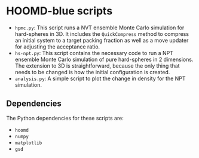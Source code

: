 # HOOMD-blue scripts

- `hpmc.py`: This script runs a NVT ensemble Monte Carlo simulation for hard-spheres in 3D. It includes the `QuickCompress` method to compress an initial system to a target packing fraction as well as a move updater for adjusting the acceptance ratio.
- `hs-npt.py`: This script contains the necessary code to run a NPT ensemble Monte Carlo simulation of pure hard-spheres in 2 dimensions. The extension to 3D is straightforward, because the only thing that needs to be changed is how the initial configuration is created.
- `analysis.py`: A simple script to plot the change in density for the NPT simulation.

## Dependencies

The Python dependencies for these scripts are:

- `hoomd`
- `numpy`
- `matplotlib`
- `gsd`
